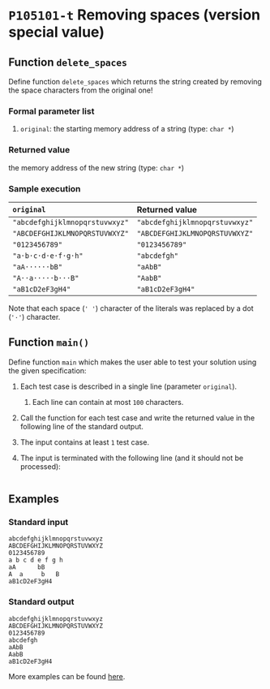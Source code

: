 # `P105101-t` Removing spaces (version special value)

## Function `delete_spaces`

Define function `delete_spaces` which returns the string created by removing the space characters from the original one!

### Formal parameter list

1. `original`: the starting memory address of a string (type: `char *`)

### Returned value

the memory address of the new string (type: `char *`)

### Sample execution

| `original` | Returned value | 
| :--- | :--- | 
| `"abcdefghijklmnopqrstuvwxyz"` | `"abcdefghijklmnopqrstuvwxyz"` |
| `"ABCDEFGHIJKLMNOPQRSTUVWXYZ"` | `"ABCDEFGHIJKLMNOPQRSTUVWXYZ"` |
| `"0123456789"` | `"0123456789"` |
| `"a·b·c·d·e·f·g·h"` | `"abcdefgh"` |
| `"aA······bB"` | `"aAbB"` |
| `"A··a·····b···B"` | `"AabB"` |
| `"aB1cD2eF3gH4"` | `"aB1cD2eF3gH4"` |

Note that each space (`' '`) character of the literals was replaced by a dot (`'·'`) character.

## Function `main()`

Define function `main` which makes the user able to test your solution using the given specification:

1. Each test case is described in a single line (parameter `original`).
    1. Each line can contain at most `100` characters.
1. Call the function for each test case and write the returned value in the following line of the standard output.
1. The input contains at least `1` test case.
1. The input is terminated with the following line (and it should not be processed):

	```
	
	```

## Examples

### Standard input

```
abcdefghijklmnopqrstuvwxyz
ABCDEFGHIJKLMNOPQRSTUVWXYZ
0123456789
a b c d e f g h
aA      bB
A  a     b   B
aB1cD2eF3gH4

```

### Standard output

```
abcdefghijklmnopqrstuvwxyz
ABCDEFGHIJKLMNOPQRSTUVWXYZ
0123456789
abcdefgh
aAbB
AabB
aB1cD2eF3gH4
```

More examples can be found [here](./P105101).